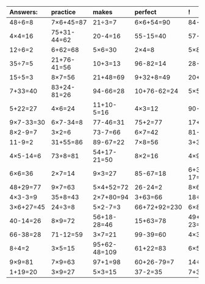 | Answers: | practice | makes | perfect | ! |
| :--- | :--- | :--- | :--- | :--- |
| 48÷6=8 | 7×6+45=87 | 21÷3=7 | 6×6+54=90 | 84-15=69 | 
| 4×4=16 | 75+31-44=62 | 20-4=16 | 55-15=40 | 57-6=51 | 
| 12÷6=2 | 6+62=68 | 5×6=30 | 2×4=8 | 5×8+41=81 | 
| 35÷7=5 | 21+76-41=56 | 10+3=13 | 96-82=14 | 28-27=1 | 
| 15÷5=3 | 8×7=56 | 21+48=69 | 9+32+8=49 | 20+78=98 | 
| 7+33=40 | 83+24-81=26 | 94-66=28 | 10+76-62=24 | 5×5-16=9 | 
| 5+22=27 | 4×6=24 | 11+10-5=16 | 4×3=12 | 90-41=49 | 
| 9×7-33=30 | 6×7-34=8 | 77-46=31 | 75+2=77 | 17+7=24 | 
| 8×2-9=7 | 3×2=6 | 73-7=66 | 6×7=42 | 81-26=55 | 
| 11-9=2 | 31+55=86 | 89-67=22 | 7×8=56 | 3+35=38 | 
| 4×5-14=6 | 73+8=81 | 54+17-21=50 | 8×2=16 | 4×9-3=33 | 
| 6×6=36 | 2×7=14 | 9×3=27 | 85-67=18 | 6+39-17=28 | 
| 48+29=77 | 9×7=63 | 5×4+52=72 | 26-24=2 | 8×6=48 | 
| 4×3-3=9 | 35+8=43 | 2×7+80=94 | 3+63=66 | 18÷6=3 | 
| 3×6+27=45 | 24÷3=8 | 5×2-7=3 | 66+72+92=230 | 6×8=48 | 
| 40-14=26 | 8×9=72 | 56+18-28=46 | 15+63=78 | 49+12-23=38 | 
| 66-38=28 | 71-12=59 | 3×7=21 | 99-39=60 | 4×3-12=0 | 
| 8÷4=2 | 3×5=15 | 95+62-48=109 | 61+22=83 | 6×5=30 | 
| 9×9=81 | 7×9=63 | 97+1=98 | 60+26-79=7 | 14÷7=2 | 
| 1+19=20 | 3×9=27 | 5×3=15 | 37-2=35 | 7+37=44 | 
